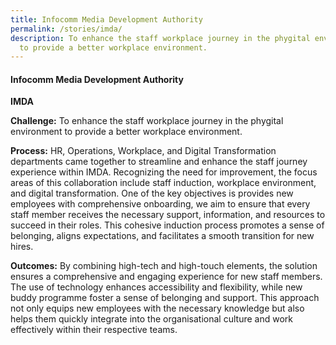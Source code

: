 ```yaml
---
title: Infocomm Media Development Authority
permalink: /stories/imda/
description: To enhance the staff workplace journey in the phygital environment
  to provide a better workplace environment.
---
```

#### **Infocomm Media Development Authority**

**IMDA**

**Challenge:**
To enhance the staff workplace journey in the phygital environment to provide a better workplace environment. 

**Process:** 
HR, Operations, Workplace, and Digital Transformation departments came together to streamline and enhance the staff journey experience within IMDA. Recognizing the need for improvement, the focus areas of this collaboration include staff induction, workplace environment, and digital transformation. One of the key objectives is provides new employees with comprehensive onboarding, we aim to ensure that every staff member receives the necessary support, information, and resources to succeed in their roles. This cohesive induction process promotes a sense of belonging, aligns expectations, and facilitates a smooth transition for new hires. 

**Outcomes:**
By combining high-tech and high-touch elements, the solution ensures a comprehensive and engaging experience for new staff members. The use of technology enhances accessibility and flexibility, while new buddy programme foster a sense of belonging and support. This approach not only equips new employees with the necessary knowledge but also helps them quickly integrate into the organisational culture and work effectively within their respective teams.